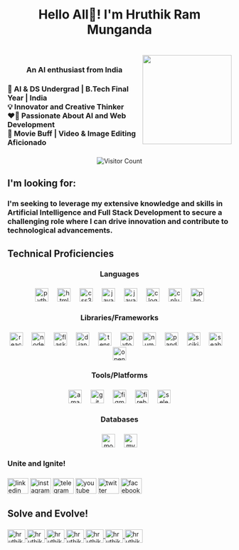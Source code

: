 

<h1 align="center">Hello All👋! I'm Hruthik  Ram Munganda</h1>

###

<br clear="both">

<img align="right" height="200" src="https://fiverr-res.cloudinary.com/images/t_main1,q_auto,f_auto,q_auto,f_auto/gigs/267880611/original/05f1006f0d7f2e5bb75e059295eff2ee49249b15/sdsfd-dsfds-sdf-df.png"  />

###

<h3 align="center">An AI enthusiast from India</h4>

<h3 align="left">🤖 AI & DS Undergrad | B.Tech Final Year | India<br>💡 Innovator and Creative Thinker <br> ❤️‍🔥 Passionate About AI and Web Development <br>🎥 Movie Buff | Video & Image Editing Aficionado</h5>

###
<div align="center">
  <img src="https://profile-counter.glitch.me/{hruthikram63}/count.svg" alt="Visitor Count">
</div>


<h2 align="left">I'm looking for:</h2>

###

<h3 align="left">I'm seeking to leverage my extensive knowledge and skills in Artificial Intelligence and Full Stack Development to secure a challenging role where I can drive innovation and contribute to technological advancements.</h5>

###

<h2 align="left">Technical Proficiencies</h2>

###

<h3 align="center">Languages</h4>

###

<div align="center">
  <img src="https://img.shields.io/badge/Python-3776AB?logo=python&logoColor=white&style=for-the-badge" height="30" alt="python logo"  />
  <img width="12" />
  <img src="https://img.shields.io/badge/HTML5-E34F26?logo=html5&logoColor=white&style=for-the-badge" height="30" alt="html5 logo"  />
  <img width="12" />
  <img src="https://img.shields.io/badge/CSS3-1572B6?logo=css3&logoColor=white&style=for-the-badge" height="30" alt="css3 logo"  />
  <img width="12" />
  <img src="https://img.shields.io/badge/JavaScript-F7DF1E?logo=javascript&logoColor=black&style=for-the-badge" height="30" alt="javascript logo"  />
  <img width="12" />
  <img src="https://img.shields.io/badge/Java-ED8B00?style=for-the-badge&logo=openjdk&logoColor=white" height="30" alt="java logo" />
  <img width="12" />
  <img src="https://img.shields.io/badge/C-A8B9CC?logo=c&logoColor=black&style=for-the-badge" height="30" alt="c logo"  />
  <img width="12" />
  <img src="https://img.shields.io/badge/C++-00599C?logo=cplusplus&logoColor=white&style=for-the-badge" height="30" alt="cplusplus logo"  />
  <img width="12" />
  <img src="https://img.shields.io/badge/PHP-777BB4?logo=php&logoColor=black&style=for-the-badge" height="30" alt="php logo"  />
</div>

###

<h3 align="center">Libraries/Frameworks</h4>

###

<div align="center">
  <img src="https://img.shields.io/badge/React-61DAFB?logo=react&logoColor=black&style=for-the-badge" height="30" alt="react logo"  />
  <img width="12" />
  <img src="https://img.shields.io/badge/Node.js-339933?logo=nodedotjs&logoColor=white&style=for-the-badge" height="30" alt="nodejs logo"  />
  <img width="12" />
  <img src="https://img.shields.io/badge/Flask-000000?logo=flask&logoColor=white&style=for-the-badge" height="30" alt="flask logo"  />
  <img width="12" />
  <img src="https://img.shields.io/badge/Django-092E20?logo=django&logoColor=white&style=for-the-badge" height="30" alt="django logo"  />
  <img width="12" />
  <img src="https://img.shields.io/badge/TensorFlow-FF6F00?logo=tensorflow&logoColor=black&style=for-the-badge" height="30" alt="tensorflow logo"  />
  <img width="12" />
  <img src="https://img.shields.io/badge/PyTorch-EE4C2C?logo=pytorch&logoColor=white&style=for-the-badge" height="30" alt="pytorch logo"  />
  <img width="12" />
  <img src="https://img.shields.io/badge/NumPy-013243?logo=numpy&logoColor=white&style=for-the-badge" height="30" alt="numpy logo"  />
  <img width="12" />
  <img src="https://img.shields.io/badge/pandas-150458?logo=pandas&logoColor=white&style=for-the-badge" height="30" alt="pandas logo"  />
  <img width="12" />
  <img src="https://img.shields.io/badge/Scikit--learn-F7931E?logo=scikit-learn&logoColor=white&style=for-the-badge" height="30" alt="scikit_learn logo" />
  <img width="12" />
  <img src="https://img.shields.io/badge/Seaborn-3776AB?logo=seaborn&logoColor=white&style=for-the-badge" height="30" alt="seaborn logo" />
  <img width="12" />
  <img src="https://img.shields.io/badge/OpenCV-5C3EE8?logo=opencv&logoColor=white&style=for-the-badge" height="30" alt="opencv logo"  />
</div>

###

<h3 align="center">Tools/Platforms</h4>

###

<div align="center">
  <img src="https://img.shields.io/badge/Amazon AWS-232F3E?logo=amazonaws&logoColor=white&style=for-the-badge" height="30" alt="amazonwebservices logo"  />
  <img width="12" />
  <img src="https://img.shields.io/badge/Git-F05032?logo=git&logoColor=white&style=for-the-badge" height="30" alt="git logo"  />
  <img width="12" />
  <img src="https://img.shields.io/badge/Figma-F24E1E?logo=figma&logoColor=white&style=for-the-badge" height="30" alt="figma logo"  />
  <img width="12" />
  <img src="https://img.shields.io/badge/Firebase-FFCA28?logo=firebase&logoColor=black&style=for-the-badge" height="30" alt="firebase logo"  />
  <img width="12" />
  <img src="https://img.shields.io/badge/Selenium-43B02A?logo=selenium&logoColor=black&style=for-the-badge" height="30" alt="selenium logo"  />
</div>

###

<h3 align="center">Databases</h4>

###

<div align="center">
  <img src="https://img.shields.io/badge/MongoDB-47A248?logo=mongodb&logoColor=white&style=for-the-badge" height="30" alt="mongodb logo"  />
  <img width="12" />
  <img src="https://img.shields.io/badge/MySQL-4479A1?logo=mysql&logoColor=white&style=for-the-badge" height="30" alt="mysql logo"  />
</div>




<h3 align="left">Unite and Ignite!</h2>

###

<div align="left">
  <img src="https://raw.githubusercontent.com/maurodesouza/profile-readme-generator/master/src/assets/icons/social/linkedin/default.svg" width="47" height="35" alt="linkedin logo"  />
  <img src="https://raw.githubusercontent.com/maurodesouza/profile-readme-generator/master/src/assets/icons/social/instagram/default.svg" width="47" height="35" alt="instagram logo"  />
  <img src="https://raw.githubusercontent.com/maurodesouza/profile-readme-generator/master/src/assets/icons/social/telegram/default.svg" width="47" height="35" alt="telegram logo"  />
  <img src="https://raw.githubusercontent.com/maurodesouza/profile-readme-generator/master/src/assets/icons/social/youtube/default.svg" width="47" height="35" alt="youtube logo"  />
  <img src="https://raw.githubusercontent.com/maurodesouza/profile-readme-generator/master/src/assets/icons/social/twitter/default.svg" width="47" height="35" alt="twitter logo"  />
  <img src="https://raw.githubusercontent.com/maurodesouza/profile-readme-generator/master/src/assets/icons/social/facebook/default.svg" width="47" height="35" alt="facebook logo"  />
</div>

###

<h2 align="left">Solve and Evolve!</h2>

###

<div align="left">
  <a href="https://www.codechef.com/users/hruthikram63" target="blank">
    <img align="center" src="https://cdn.jsdelivr.net/npm/simple-icons@3.1.0/icons/codechef.svg" alt="hruthikram63" height="30" width="40" />
  </a>
  <a href="https://www.hackerrank.com/hruthikram_63" target="blank">
    <img align="center" src="https://raw.githubusercontent.com/rahuldkjain/github-profile-readme-generator/master/src/images/icons/Social/hackerrank.svg" alt="hruthikram_63" height="30" width="40" />
  </a>
  <a href="https://www.leetcode.com/hruthikram63" target="blank">
    <img align="center" src="https://raw.githubusercontent.com/rahuldkjain/github-profile-readme-generator/master/src/images/icons/Social/leet-code.svg" alt="hruthikram63" height="30" width="40" />
  </a>
  <a href="https://www.hackerearth.com/hruthikram63" target="blank">
    <img align="center" src="https://raw.githubusercontent.com/rahuldkjain/github-profile-readme-generator/master/src/images/icons/Social/hackerearth.svg" alt="hruthikram63" height="30" width="40" />
  </a>
  <a href="https://auth.geeksforgeeks.org/user/hruthikram63" target="blank">
    <img align="center" src="https://raw.githubusercontent.com/rahuldkjain/github-profile-readme-generator/master/src/images/icons/Social/geeks-for-geeks.svg" alt="hruthikram63" height="30" width="40" />
  </a>
  <a href="https://kaggle.com/hruthikram63" target="blank">
    <img align="center" src="https://raw.githubusercontent.com/rahuldkjain/github-profile-readme-generator/master/src/images/icons/Social/kaggle.svg" alt="hruthikram63" height="30" width="40" />
  </a>
  <a href="https://stackoverflow.com/users/hruthikram63" target="blank">
    <img align="center" src="https://raw.githubusercontent.com/rahuldkjain/github-profile-readme-generator/master/src/images/icons/Social/stack-overflow.svg" alt="hruthikram63" height="30" width="40" />
  </a>
</div>



###

